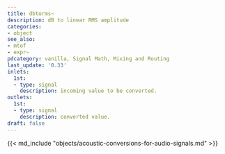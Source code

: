 ```yaml
---
title: dbtorms~
description: dB to linear RMS amplitude
categories:
- object
see_also:
- mtof
- expr~
pdcategory: vanilla, Signal Math, Mixing and Routing
last_update: '0.33'
inlets:
  1st:
  - type: signal
    description: incoming value to be converted.
outlets:
  1st:
  - type: signal
    description: converted value.
draft: false
---
```

{{< md_include "objects/acoustic-conversions-for-audio-signals.md" >}}
